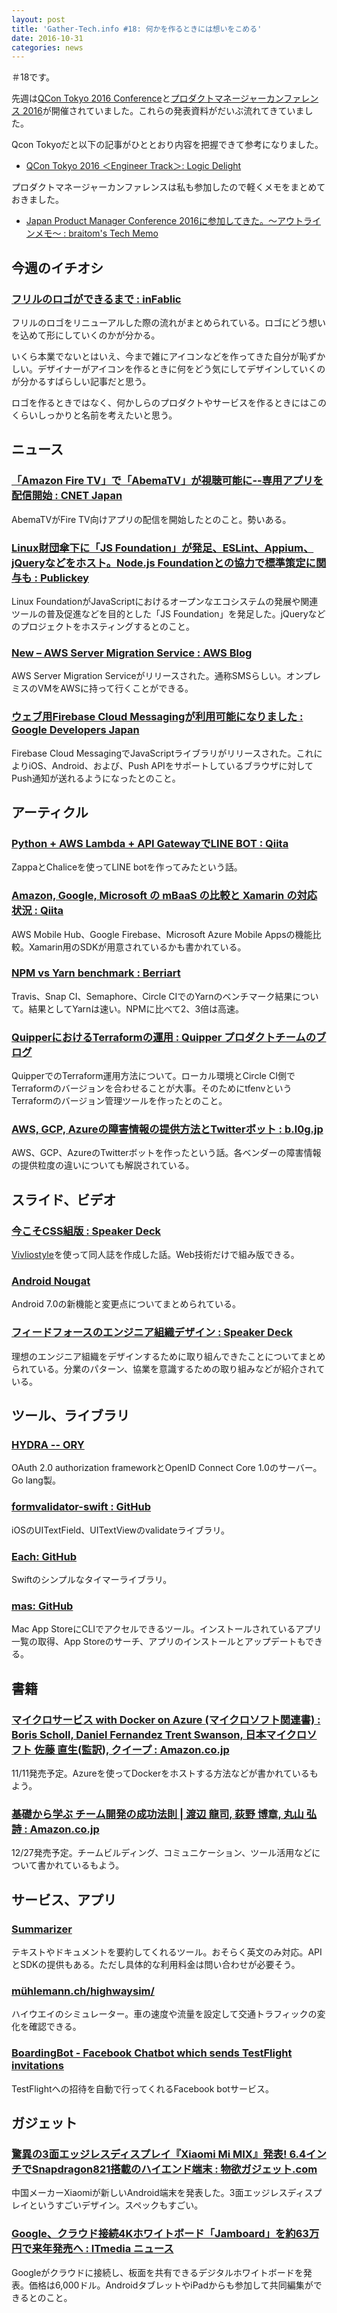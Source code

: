 ```yaml
---
layout: post
title: 'Gather-Tech.info #18: 何かを作るときには想いをこめる'
date: 2016-10-31
categories: news
---
```


＃18です。

先週は[QCon Tokyo 2016 Conference](http://www.qcontokyo.com/index.html)と[プロダクトマネージャーカンファレンス 2016](http://pmconf.jp/)が開催されていました。これらの発表資料がだいぶ流れてきていました。

Qcon Tokyoだと以下の記事がひととおり内容を把握できて参考になりました。

- [QCon Tokyo 2016 ＜Engineer Track＞: Logic Delight](http://shiopu.hatenablog.com/entry/2016/10/25/022944)

プロダクトマネージャーカンファレンスは私も参加したので軽くメモをまとめておきました。

- [Japan Product Manager Conference 2016に参加してきた。〜アウトラインメモ〜 : braitom's Tech Memo](http://braitom.hatenablog.com/entry/2016/10/26/223110)

## 今週のイチオシ

### [フリルのロゴができるまで : inFablic](http://in.fablic.co.jp/entry/fril-renewal)

フリルのロゴをリニューアルした際の流れがまとめられている。ロゴにどう想いを込めて形にしていくのかが分かる。

いくら本業でないとはいえ、今まで雑にアイコンなどを作ってきた自分が恥ずかしい。デザイナーがアイコンを作るときに何をどう気にしてデザインしていくのが分かるすばらしい記事だと思う。

ロゴを作るときではなく、何かしらのプロダクトやサービスを作るときにはこのくらいしっかりと名前を考えたいと思う。

## ニュース

### [「Amazon Fire TV」で「AbemaTV」が視聴可能に--専用アプリを配信開始 : CNET Japan](http://japan.cnet.com/news/service/35090997/)

AbemaTVがFire TV向けアプリの配信を開始したとのこと。勢いある。

### [Linux財団傘下に「JS Foundation」が発足、ESLint、Appium、jQueryなどをホスト。Node.js Foundationとの協力で標準策定に関与も : Publickey](http://www.publickey1.jp/blog/16/js_foundation.html)

Linux FoundationがJavaScriptにおけるオープンなエコシステムの発展や関連ツールの普及促進などを目的とした「JS Foundation」を発足した。jQueryなどのプロジェクトをホスティングするとのこと。

### [New – AWS Server Migration Service : AWS Blog](https://aws.amazon.com/jp/blogs/aws/new-aws-server-migration-service/)

AWS Server Migration Serviceがリリースされた。通称SMSらしい。オンプレミスのVMをAWSに持って行くことができる。

### [ウェブ用Firebase Cloud Messagingが利用可能になりました : Google Developers Japan](https://googledevjp.blogspot.jp/2016/10/announcing-firebase-cloud-messaging-for.html)

Firebase Cloud MessagingでJavaScriptライブラリがリリースされた。これによりiOS、Android、および、Push APIをサポートしているブラウザに対してPush通知が送れるようになったとのこと。

## アーティクル

### [Python + AWS Lambda + API GatewayでLINE BOT : Qiita](http://qiita.com/c-bata/items/710021d1405c942211fb)

ZappaとChaliceを使ってLINE botを作ってみたという話。

### [Amazon, Google, Microsoft の mBaaS の比較と Xamarin の対応状況 : Qiita](http://qiita.com/amay077/items/2d4c01de7607fb8edae2)

AWS Mobile Hub、Google Firebase、Microsoft Azure Mobile Appsの機能比較。Xamarin用のSDKが用意されているかも書かれている。

### [NPM vs Yarn benchmark : Berriart](https://www.berriart.com/blog/2016/10/npm-yarn-benchmark/)

Travis、Snap CI、Semaphore、Circle CIでのYarnのベンチマーク結果について。結果としてYarnは速い。NPMに比べて2、3倍は高速。

### [QuipperにおけるTerraformの運用 : Quipper プロダクトチームのブログ](http://quipper.hatenablog.com/entry/2016/10/14/163831)

QuipperでのTerraform運用方法について。ローカル環境とCircle CI側でTerraformのバージョンを合わせることが大事。そのためにtfenvというTerraformのバージョン管理ツールを作ったとのこと。

### [AWS, GCP, Azureの障害情報の提供方法とTwitterボット : b.l0g.jp](http://b.l0g.jp/cloud/2016/10/24/aws-gcp-azure-status/)

AWS、GCP、AzureのTwitterボットを作ったという話。各ベンダーの障害情報の提供粒度の違いについても解説されている。

## スライド、ビデオ

### [今こそCSS組版 : Speaker Deck](https://speakerdeck.com/spring_raining/jin-kosocsszu-ban)

[Vivliostyle](http://vivliostyle.com/ja/)を使って同人誌を作成した話。Web技術だけで組み版できる。

### [Android Nougat](http://yaraki.github.io/slides/jag-201610/index.html#1)

Android 7.0の新機能と変更点についてまとめられている。

### [フィードフォースのエンジニア組織デザイン : Speaker Deck](https://speakerdeck.com/hapicky/huidohuosufalseenziniazu-zhi-dezain)

理想のエンジニア組織をデザインするために取り組んできたことについてまとめられている。分業のパターン、協業を意識するための取り組みなどが紹介されている。

## ツール、ライブラリ

### [HYDRA -- ORY](https://www.ory.am/products/hydra)

OAuth 2.0 authorization frameworkとOpenID Connect Core 1.0のサーバー。Go lang製。

### [formvalidator-swift : GitHub](https://github.com/ustwo/formvalidator-swift)

iOSのUITextField、UITextViewのvalidateライブラリ。

### [Each: GitHub](https://github.com/dalu93/Each)

Swiftのシンプルなタイマーライブラリ。

### [mas: GitHub](https://github.com/mas-cli/mas)

Mac App StoreにCLIでアクセルできるツール。インストールされているアプリ一覧の取得、App Storeのサーチ、アプリのインストールとアップデートもできる。

## 書籍

### [マイクロサービス with Docker on Azure (マイクロソフト関連書) : Boris Scholl, Daniel Fernandez Trent Swanson, 日本マイクロソフト 佐藤 直生(監訳), クイープ : Amazon.co.jp](https://www.amazon.co.jp/%E3%83%9E%E3%82%A4%E3%82%AF%E3%83%AD%E3%82%B5%E3%83%BC%E3%83%93%E3%82%B9-Docker-Azure-%E3%83%9E%E3%82%A4%E3%82%AF%E3%83%AD%E3%82%BD%E3%83%95%E3%83%88%E9%96%A2%E9%80%A3%E6%9B%B8-Scholl/dp/4822298841/)

11/11発売予定。Azureを使ってDockerをホストする方法などが書かれているもよう。

### [基礎から学ぶ チーム開発の成功法則 | 渡辺 龍司, 荻野 博章, 丸山 弘詩 : Amazon.co.jp](https://www.amazon.co.jp/dp/4839960232/)

12/27発売予定。チームビルディング、コミュニケーション、ツール活用などについて書かれているもよう。

## サービス、アプリ

### [Summarizer](http://summarizer.intellexer.com/)

テキストやドキュメントを要約してくれるツール。おそらく英文のみ対応。APIとSDKの提供もある。ただし具体的な利用料金は問い合わせが必要そう。

### [mühlemann.ch/highwaysim/](http://xn--mhlemann-65a.ch/highwaysim/)

ハイウエイのシミュレーター。車の速度や流量を設定して交通トラフィックの変化を確認できる。

### [BoardingBot - Facebook Chatbot which sends TestFlight invitations](https://boardingbot.boorgle.com/)

TestFlightへの招待を自動で行ってくれるFacebook botサービス。

## ガジェット

### [驚異の3面エッジレスディスプレイ『Xiaomi Mi MIX』発表! 6.4インチでSnapdragon821搭載のハイエンド端末 : 物欲ガジェット.com](http://butsuyoku-gadget.com/mi-mix/)

中国メーカーXiaomiが新しいAndroid端末を発表した。3面エッジレスディスプレイというすごいデザイン。スペックもすごい。

### [Google、クラウド接続4Kホワイトボード「Jamboard」を約63万円で来年発売へ : ITmedia ニュース](http://www.itmedia.co.jp/news/articles/1610/26/news068.html)

Googleがクラウドに接続し、板面を共有できるデジタルホワイトボードを発表。価格は6,000ドル。AndroidタブレットやiPadからも参加して共同編集ができるとのこと。
